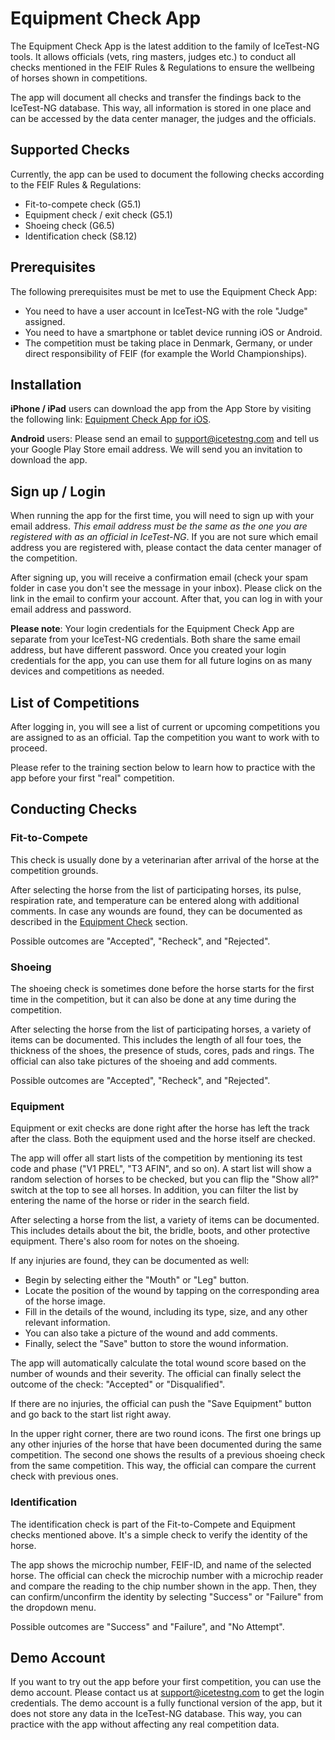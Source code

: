 # Equipment Check App
The Equipment Check App is the latest addition to the family of IceTest-NG tools. It allows officials (vets, ring masters, judges etc.) to conduct all checks mentioned in the FEIF Rules & Regulations to ensure the wellbeing of horses shown in competitions. 

The app will document all checks and transfer the findings back to the IceTest-NG database. This way, all information is stored in one place and can be accessed by the data center manager, the judges and the officials. 

## Supported Checks
Currently, the app can be used to document the following checks according to the FEIF Rules & Regulations:

*   Fit-to-compete check (G5.1)
*   Equipment check / exit check (G5.1)
*   Shoeing check (G6.5)
*   Identification check (S8.12)

## Prerequisites
The following prerequisites must be met to use the Equipment Check App:

*   You need to have a user account in IceTest-NG with the role "Judge" assigned.
*   You need to have a smartphone or tablet device running iOS or Android.
*   The competition must be taking place in Denmark, Germany, or under direct responsibility of FEIF (for example the World Championships).

## Installation
**iPhone / iPad** users can download the app from the App Store by visiting the following link: [Equipment Check App for iOS](https://apps.apple.com/de/app/icetest-equipment/id6612007738).

**Android** users: Please send an email to [support@icetestng.com](mailto:support@icetestng.com) and tell us your Google Play Store email address. We will send you an invitation to download the app.

## Sign up / Login

When running the app for the first time, you will need to sign up with your email address. *This email address must be the same as the one you are registered with as an official in IceTest-NG*. If you are not sure which email address you are registered with, please contact the data center manager of the competition.

After signing up, you will receive a confirmation email (check your spam folder in case you don't see the message in your inbox). Please click on the link in the email to confirm your account. After that, you can log in with your email address and password. 

**Please note**: Your login credentials for the Equipment Check App are separate from your IceTest-NG credentials. Both share the same email address, but have different password. Once you created your login credentials for the app, you can use them for all future logins on as many devices and competitions as needed.

## List of Competitions

After logging in, you will see a list of current or upcoming competitions you are assigned to as an official. Tap the competition you want to work with to proceed.

Please refer to the training section below to learn how to practice with the app before your first "real" competition.


## Conducting Checks

### Fit-to-Compete

This check is usually done by a veterinarian after arrival of the horse at the competition grounds. 

After selecting the horse from the list of participating horses, its pulse, respiration rate, and temperature can be entered along with additional comments. In case any wounds are found, they can be documented as described in the [Equipment Check](#equipment) section.

Possible outcomes are "Accepted", "Recheck", and "Rejected".

### Shoeing

The shoeing check is sometimes done before the horse starts for the first time in the competition, but it can also be done at any time during the competition.

After selecting the horse from the list of participating horses, a variety of items can be documented. This includes the length of all four toes, the thickness of the shoes, the presence of studs, cores, pads and rings. The official can also take pictures of the shoeing and add comments.

Possible outcomes are "Accepted", "Recheck", and "Rejected".

### Equipment

Equipment or exit checks are done right after the horse has left the track after the class. Both the equipment used and the horse itself are checked.

The app will offer all start lists of the competition by mentioning its test code and phase ("V1 PREL", "T3 AFIN", and so on). A start list will show a random selection of horses to be checked, but you can flip the "Show all?" switch at the top to see all horses. In addition, you can filter the list by entering the name of the horse or rider in the search field.

After selecting a horse from the list, a variety of items can be documented. This includes details about the bit, the bridle, boots, and other protective equipment. There's also room for notes on the shoeing.

If any injuries are found, they can be documented as well: 

- Begin by selecting either the "Mouth" or "Leg" button. 
- Locate the position of the wound by tapping on the corresponding area of the horse image.
- Fill in the details of the wound, including its type, size, and any other relevant information.
- You can also take a picture of the wound and add comments.
- Finally, select the "Save" button to store the wound information.

The app will automatically calculate the total wound score based on the number of wounds and their severity. The official can finally select the outcome of the check: "Accepted" or "Disqualified".

If there are no injuries, the official can push the "Save Equipment" button and go back to the start list right away.

In the upper right corner, there are two round icons. The first one brings up any other injuries of the horse that have been documented during the same competition. The second one shows the results of a previous shoeing check from the same competition. This way, the official can compare the current check with previous ones.


### Identification

The identification check is part of the Fit-to-Compete and Equipment checks mentioned above. It's a simple check to verify the identity of the horse. 

The app shows the microchip number, FEIF-ID, and name of the selected horse. The official can check the microchip number with a microchip reader and compare the reading to the chip number shown in the app. Then, they can confirm/unconfirm the identity by selecting "Success" or "Failure" from the dropdown menu.

Possible outcomes are "Success" and "Failure", and "No Attempt".

## Demo Account

If you want to try out the app before your first competition, you can use the demo account. Please contact us at [support@icetestng.com](mailto:support@icetestng.com) to get the login credentials. The demo account is a fully functional version of the app, but it does not store any data in the IceTest-NG database. This way, you can practice with the app without affecting any real competition data.
